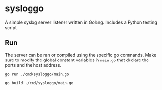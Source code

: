 # sysloggo
A simple syslog server listener written in Golang. Includes a Python testing script

## Run
The server can be ran or compiled using the specific go commands. Make sure to modify the global constant variables in `main.go` that declare the ports and the host address.
```
go run ./cmd/sysloggo/main.go
```
```
go build ./cmd/sysloggo/main.go
``` 